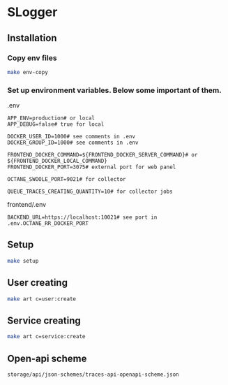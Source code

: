 # SLogger

## Installation

### Copy env files
```bash
make env-copy
```

### Set up environment variables. Below some important of them.
.env
```dotenv
APP_ENV=production# or local
APP_DEBUG=false# true for local

DOCKER_USER_ID=1000# see comments in .env
DOCKER_GROUP_ID=1000# see comments in .env

FRONTEND_DOCKER_COMMAND=${FRONTEND_DOCKER_SERVER_COMMAND}# or ${FRONTEND_DOCKER_LOCAL_COMMAND}
FRONTEND_DOCKER_PORT=3075# external port for web panel

OCTANE_SWOOLE_PORT=9021# for collector

QUEUE_TRACES_CREATING_QUANTITY=10# for collector jobs
```
frontend/.env
```dotenv
BACKEND_URL=https://localhost:10021# see port in .env.OCTANE_RR_DOCKER_PORT
```

## Setup
```bash
make setup
```

## User creating
```bash
make art c=user:create
```

## Service creating
```bash
make art c=service:create
```

## Open-api scheme
```text
storage/api/json-schemes/traces-api-openapi-scheme.json
```
